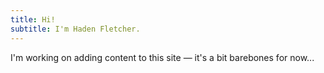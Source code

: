 ```yaml
---
title: Hi!
subtitle: I'm Haden Fletcher.
---
```


I'm working on adding content to this site — it's a bit barebones for now...
